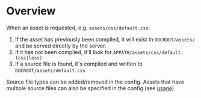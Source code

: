 # Overview

When an asset is requested, e.g. `assets/css/default.css`:

  1. If the asset has previously been compiled, it will exist in `DOCROOT/assets/`
     and be served directly by the server.
  2. If it has not been compiled, it'll look for `APPATH/assets/css/default.(css|less)`
  3. If a source file is found, it's compiled and written to 
     `DOCROOT/assets/default.css`

Source file types can be added/removed in the config. Assets that have multiple source
files can also be specified in the config (see [usage](usage)).
